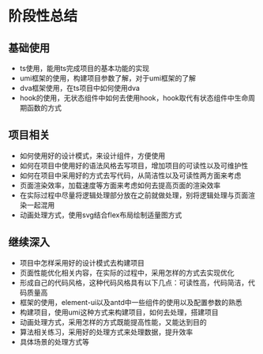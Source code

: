 # 阶段性总结
## 基础使用
* ts使用，能用ts完成项目的基本功能的实现
* umi框架的使用，构建项目参数了解，对于umi框架的了解
* dva框架使用，在ts项目中如何使用dva
* hook的使用，无状态组件中如何去使用hook，hook取代有状态组件中生命周期函数的方式
## 项目相关
* 如何使用好的设计模式，来设计组件，方便使用
* 如何在项目中使用好的语法风格去写项目，增加项目的可读性以及可维护性
* 如何在项目中采用好的方式去写代码，从简洁性以及可读性两方面来考虑
* 页面渲染效率，加载速度等方面来考虑如何去提高页面的渲染效率
* 在实际过程中尽量将逻辑处理部分放在之前就做处理，别将逻辑处理与页面渲染一起混用
* 动画处理方式，使用svg结合flex布局绘制适量图方式
## 继续深入
* 项目中怎样采用好的设计模式去构建项目
* 页面性能优化相关内容，在实际的过程中，采用怎样的方式去实现优化
* 形成自己的代码风格，这种代码风格具有以下几点：可读性高，代码简洁，代码质量高
* 框架的使用，element-ui以及antd中一些组件的使用以及配置参数的熟悉
* 构建项目，使用umi这种方式来构建项目，如何去处理，搭建项目
* 动画处理方式，采用怎样的方式既能提高性能，又能达到目的
* 算法相关练习，采用好的处理方式来处理数据，提升效率
* 具体场景的处理方式等